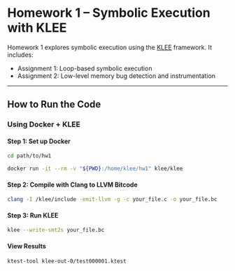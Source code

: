 # Homework 1 – Symbolic Execution with KLEE

Homework 1 explores symbolic execution using the [KLEE](https://klee.github.io/) framework. It includes:

- Assignment 1: Loop-based symbolic execution
- Assignment 2: Low-level memory bug detection and instrumentation

---

## How to Run the Code

### Using Docker + KLEE

#### Step 1: Set up Docker

```bash
cd path/to/hw1
```

```bash
docker run -it --rm -v "${PWD}:/home/klee/hw1" klee/klee
```

#### Step 2: Compile with Clang to LLVM Bitcode

```bash
clang -I /klee/include -emit-llvm -g -c your_file.c -o your_file.bc
```

#### Step 3: Run KLEE
```bash
klee --write-smt2s your_file.bc
```

#### View Results
```bash
ktest-tool klee-out-0/test000001.ktest
```
